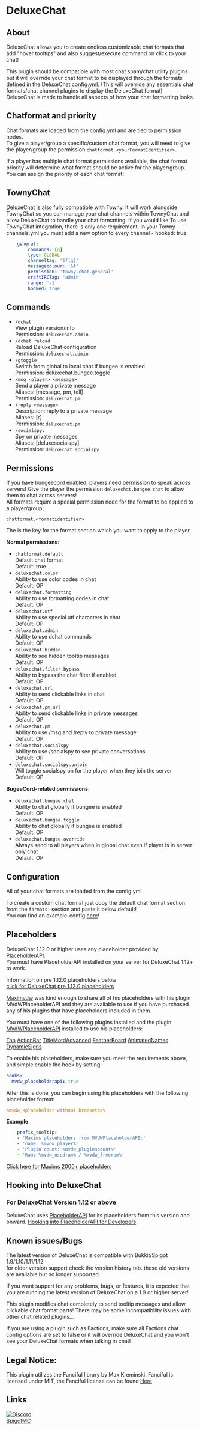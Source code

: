 # DeluxeChat
## About
DeluxeChat allows you to create endless customizable chat formats that add "hover tooltips" and also suggest/execute command on click to your chat!

This plugin should be compatible with most chat spam/chat utility plugins but it will override your chat format to be displayed through the formats defined in the DeluxeChat config.yml. (This will override any essentials chat formats/chat channel plugins to display the DeluxeChat format)  
DeluxeChat is made to handle all aspects of how your chat formatting looks.

## Chatformat and priority
Chat formats are loaded from the config.yml and are tied to permission nodes.  
To give a player/group a specific/custom chat format, you will need to give the player/group the permission `chatformat.<yourFormatIdentifier>`.

If a player has multiple chat format permissions available, the chat format priority will determine what format should be active for the player/group.  
You can assign the priority of each chat format!

## TownyChat
DeluxeChat is also fully compatible with Towny. It will work alongside TownyChat so you can manage your chat channels within TownyChat and allow DeluxeChat to handle your chat formatting. If you would like To use TownyChat integration, there is only one requirement. In your Towny channels.yml you must add a new option to every channel - hooked: true​

```yaml
    general:
        commands: [g]
        type: GLOBAL
        channeltag: '&f[g]'
        messagecolour: '&f'
        permission: 'towny.chat.general'
        craftIRCTag: 'admin'
        range: '-1'
        hooked: true
```

## Commands
* `/dchat`  
View plugin version/info  
Permission: `deluxechat.admin`
* `/dchat reload`  
Reload DeluxeChat configuration  
Permission: `deluxechat.admin`
* `/gtoggle`  
Switch from global to local chat if bungee is enabled  
Permission: deluxechat.bungee.toggle
* `/msg <player> <message>`  
Send a player a private message  
Aliases: [message, pm, tell]  
Permission: `deluxechat.pm`
* `/reply <message>`  
Description: reply to a private message  
Aliases: [r]  
Permission: `deluxechat.pm`
* `/socialspy:`  
Spy on private messages  
Aliases: [deluxesocialspy]  
Permission: `deluxechat.socialspy`

## Permissions
If you have bungeecord enabled, players need permission to speak across servers! Give the player the permission `deluxechat.bungee.chat` to allow them to chat across servers!  
All formats require a special permission node for the format to be applied to a player/group: 
```
chatformat.<formatidentifier>
```  
The <formatIdentifier> is the key for the format section which you want to apply to the player​

**Normal permissions**:
* `chatformat.default`  
Default chat format  
Default: true
* `deluxechat.color`  
Ability to use color codes in chat  
Default: OP
* `deluxechat.formatting`  
Ability to use formatting codes in chat  
Default: OP
* `deluxechat.utf`  
Ability to use special utf characters in chat  
Default: OP
* `deluxechat.admin`  
Ability to use dchat commands  
Default: OP
* `deluxechat.hidden`  
Ability to see hidden tooltip messages  
Default: OP
* `deluxechat.filter.bypass`  
Ability to bypass the chat filter if enabled  
Default: OP
* `deluxechat.url`  
Ability to send clickable links in chat  
Default: OP
* `deluxechat.pm.url`  
Ability to send clickable links in private messages  
Default: OP
* `deluxechat.pm`  
Ability to use /msg and /reply to private message  
Default: OP
* `deluxechat.socialspy`  
Ability to use /socialspy to see private conversations  
Default: OP
* `deluxechat.socialspy.onjoin`  
Will toggle socialspy on for the player when they join the server  
Default: OP

**BugeeCord-related permissions**:
* `deluxechat.bungee.chat`  
Ability to chat globally if bungee is enabled  
Default: OP
* `deluxechat.bungee.toggle`  
Ability to chat globally if bungee is enabled  
Default: OP
* `deluxechat.bungee.override`  
Always send to all players when in global chat even if player is in server only chat  
Default: OP
​
## Configuration
All of your chat formats are loaded from the config.yml

To create a custom chat format just copy the default chat format section from the `formats:` section and paste it below default!  
You can find an example-config [here](https://github.com/help-chat/DeluxeChat/tree/master/configs/config.yml)!

## Placeholders
DeluxeChat 1.12.0 or higher uses any placeholder provided by [PlaceholderAPI](https://www.spigotmc.org/resources/placeholderapi.6245/).  
You must have PlaceholderAPI installed on your server for DeluxeChat 1.12+ to work.

Information on pre 1.12.0 placeholders below  
[click for DeluxeChat pre 1.12.0 placeholders](https://www.spigotmc.org/wiki/deluxechat-placeholders/)

[Maximvdw](http://www.spigotmc.org/resources/authors/maximvdw.6687/) was kind enough to share all of his placeholders with his plugin MVdWPlaceholderAPI and they are available to use if you have purchased any of his plugins that have placeholders included in them.

You must have one of the following plugins installed and the plugin [MVdWPlaceholderAPI](https://www.spigotmc.org/resources/mvdwplaceholderapi.11182/) installed to use his placeholders:

[Tab](http://www.spigotmc.org/resources/tab.1448/)
[ActionBar](http://www.spigotmc.org/resources/actionbar.1458/)
[TitleMotdAdvanced](http://www.spigotmc.org/resources/titlemotdadvanced.1629/)
[FeatherBoard](http://www.spigotmc.org/resources/featherboard.2691/)
[AnimatedNames](http://www.spigotmc.org/resources/animatednames.2175/)
[DynamicSigns](http://www.spigotmc.org/resources/dynamicsigns.3566/)

To enable his placeholders, make sure you meet the requirements above, and simple enable the hook by setting:  
```yaml
hooks:
  mvdw_placeholderapi: true
```
After this is done, you can begin using his placeholders with the following placeholder format:
```yaml
%mvdw_<placeholder without brackets>%
```

**Example**:​
```yaml
    prefix_tooltip:
    - 'Maxims placeholders from MVdWPlaceholderAPI:'
    - 'name: %mvdw_player%'
    - 'Plugin count: %mvdw_pluginscount%'
    - 'Ram: %mvdw_usedram% / %mvdw_freeram%'
```
[Click here for Maxims 2000+ placeholders](http://www.spigotmc.org/wiki/mvdw-placeholders/)

## Hooking into DeluxeChat
### For DeluxeChat Version 1.12 or above
DeluxeChat uses [PlaceholderAPI](https://www.spigotmc.org/resources/placeholderapi.6245/) for its placeholders from this version and onward. [Hooking into PlaceholderAPI for Developers](https://www.spigotmc.org/wiki/hooking-into-placeholderapi/).

## Known issues/Bugs
The latest version of DeluxeChat is compatible with Bukkit/Spigot 1.9/1.10/1.11/1.12  
for older version support check the version history tab. those old versions are available but no longer supported.

If you want support for any problems, bugs, or features, it is expected that you are running the latest version of DeluxeChat on a 1.9 or higher server!

This plugin modifies chat completely to send tooltip messages and allow clickable chat format parts! There may be some incompatibility issues with other chat related plugins...

If you are using a plugin such as Factions, make sure all Factions chat config options are set to false or it will override DeluxeChat and you won't see your DeluxeChat formats when talking in chat!
​
## Legal Notice:
This plugin utilizes the Fanciful library by Max Kreminski.
Fanciful is licensed under MIT, the Fanciful license can be found
[Here​](https://github.com/mkremins/fanciful/blob/master/LICENSE)

## Links
<a href="https://discord.gg/FtArYRQ" target="_blank"><img src="https://discordapp.com/api/guilds/164280494874165248/embed.png" alt="Discord"></a>  
[SpigotMC](https://www.spigotmc.org/resources/deluxechat.1277/)

